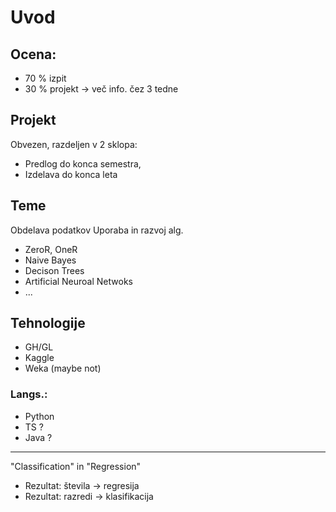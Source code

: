 Uvod
===

## Ocena:
- 70 % izpit
- 30 % projekt -> več info. čez 3 tedne

## Projekt
Obvezen, razdeljen v 2 sklopa:
- Predlog do konca semestra,
- Izdelava do konca leta

## Teme
Obdelava podatkov
Uporaba in razvoj alg. 
- ZeroR, OneR
- Naive Bayes
- Decison Trees
- Artificial Neuroal Netwoks
- ...


## Tehnologije
- GH/GL
- Kaggle
- Weka (maybe not)

### Langs.:
- Python
- TS ?
- Java ?



---
"Classification" in "Regression"
- Rezultat: števila -> regresija
- Rezultat: razredi -> klasifikacija
